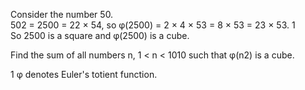   <p>  Consider the number 50.<br />  502 = 2500 = 22 &times; 54, so &phi;(2500) = 2 &times; 4 &times; 53 = 8 &times; 53 = 23 &times; 53. 1<br />  So 2500 is a square and  &phi;(2500) is a cube.  </p>  <p>  Find the sum of all numbers n, 1 &lt n &lt; 1010 such that &phi;(n2) is a cube.  </p>  <p>  1 &phi; denotes Euler's totient function.  </p>        